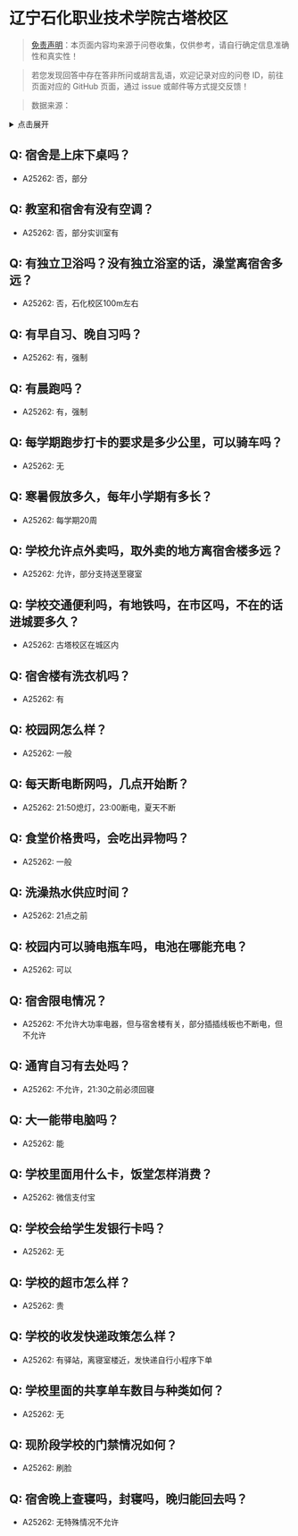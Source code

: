 # 辽宁石化职业技术学院古塔校区

> [免责声明](https://colleges.chat/#_3)：本页面内容均来源于问卷收集，仅供参考，请自行确定信息准确性和真实性！

> 若您发现回答中存在答非所问或胡言乱语，欢迎记录对应的问卷 ID，前往页面对应的 GitHub 页面，通过 issue 或邮件等方式提交反馈！

> 数据来源：

<details><summary>点击展开</summary>
<ul>
<li>A25262: 匿名 (2024 年 06 月)</li>
</ul>
</details>

## Q: 宿舍是上床下桌吗？

- A25262: 否，部分

## Q: 教室和宿舍有没有空调？

- A25262: 否，部分实训室有

## Q: 有独立卫浴吗？没有独立浴室的话，澡堂离宿舍多远？

- A25262: 否，石化校区100m左右

## Q: 有早自习、晚自习吗？

- A25262: 有，强制

## Q: 有晨跑吗？

- A25262: 有，强制

## Q: 每学期跑步打卡的要求是多少公里，可以骑车吗？

- A25262: 无

## Q: 寒暑假放多久，每年小学期有多长？

- A25262: 每学期20周

## Q: 学校允许点外卖吗，取外卖的地方离宿舍楼多远？

- A25262: 允许，部分支持送至寝室

## Q: 学校交通便利吗，有地铁吗，在市区吗，不在的话进城要多久？

- A25262: 古塔校区在城区内

## Q: 宿舍楼有洗衣机吗？

- A25262: 有

## Q: 校园网怎么样？

- A25262: 一般

## Q: 每天断电断网吗，几点开始断？

- A25262: 21:50熄灯，23:00断电，夏天不断

## Q: 食堂价格贵吗，会吃出异物吗？

- A25262: 一般

## Q: 洗澡热水供应时间？

- A25262: 21点之前

## Q: 校园内可以骑电瓶车吗，电池在哪能充电？

- A25262: 可以

## Q: 宿舍限电情况？

- A25262: 不允许大功率电器，但与宿舍楼有关，部分插插线板也不断电，但不允许

## Q: 通宵自习有去处吗？

- A25262: 不允许，21:30之前必须回寝

## Q: 大一能带电脑吗？

- A25262: 能

## Q: 学校里面用什么卡，饭堂怎样消费？

- A25262: 微信支付宝

## Q: 学校会给学生发银行卡吗？

- A25262: 无

## Q: 学校的超市怎么样？

- A25262: 贵

## Q: 学校的收发快递政策怎么样？

- A25262: 有驿站，离寝室楼近，发快递自行小程序下单

## Q: 学校里面的共享单车数目与种类如何？

- A25262: 无

## Q: 现阶段学校的门禁情况如何？

- A25262: 刷脸

## Q: 宿舍晚上查寝吗，封寝吗，晚归能回去吗？

- A25262: 无特殊情况不允许

